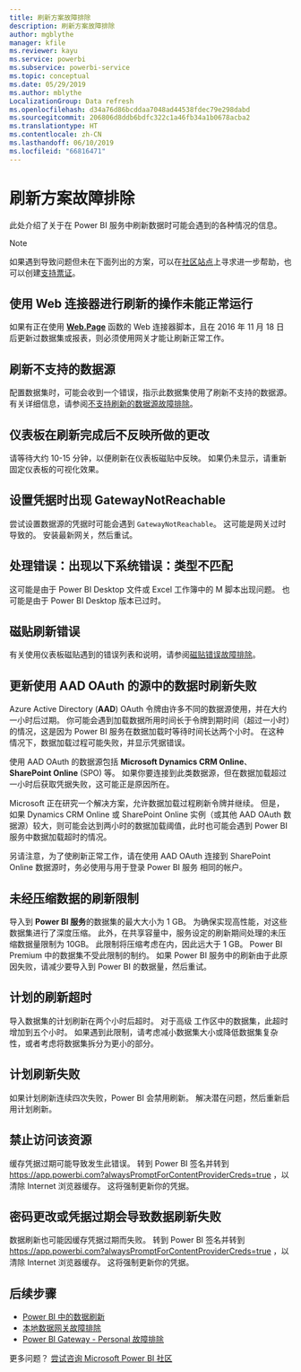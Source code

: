 ```yaml
---
title: 刷新方案故障排除
description: 刷新方案故障排除
author: mgblythe
manager: kfile
ms.reviewer: kayu
ms.service: powerbi
ms.subservice: powerbi-service
ms.topic: conceptual
ms.date: 05/29/2019
ms.author: mblythe
LocalizationGroup: Data refresh
ms.openlocfilehash: d34a76d86bcddaa7048ad44538fdec79e298dabd
ms.sourcegitcommit: 206806d8ddb6bdfc322c1a46fb34a1b0678acba2
ms.translationtype: HT
ms.contentlocale: zh-CN
ms.lasthandoff: 06/10/2019
ms.locfileid: "66816471"
---
```

# <a name="troubleshooting-refresh-scenarios"></a>刷新方案故障排除

此处介绍了关于在 Power BI 服务中刷新数据时可能会遇到的各种情况的信息。

> [!NOTE]
> 如果遇到导致问题但未在下面列出的方案，可以在[社区站点](http://community.powerbi.com/)上寻求进一步帮助，也可以创建[支持票证](https://powerbi.microsoft.com/support/)。
>
>

## <a name="refresh-using-web-connector-doesnt-work-properly"></a>使用 Web 连接器进行刷新的操作未能正常运行

如果有正在使用 [**Web.Page**](https://msdn.microsoft.com/library/mt260924.aspx) 函数的 Web 连接器脚本，且在 2016 年 11 月 18 日后更新过数据集或报表，则必须使用网关才能让刷新正常工作。

## <a name="unsupported-data-source-for-refresh"></a>刷新不支持的数据源

配置数据集时，可能会收到一个错误，指示此数据集使用了刷新不支持的数据源。 有关详细信息，请参阅[不支持刷新的数据源故障排除](service-admin-troubleshoot-unsupported-data-source-for-refresh.md)。

## <a name="dashboard-doesnt-reflect-changes-after-refresh"></a>仪表板在刷新完成后不反映所做的更改

请等待大约 10-15 分钟，以便刷新在仪表板磁贴中反映。 如果仍未显示，请重新固定仪表板的可视化效果。

## <a name="gatewaynotreachable-when-setting-credentials"></a>设置凭据时出现 GatewayNotReachable

尝试设置数据源的凭据时可能会遇到 `GatewayNotReachable`。 这可能是网关过时导致的。 安装最新网关，然后重试。

## <a name="processing-error-the-following-system-error-occurred-type-mismatch"></a>处理错误：出现以下系统错误：类型不匹配

这可能是由于 Power BI Desktop 文件或 Excel 工作簿中的 M 脚本出现问题。 也可能是由于 Power BI Desktop 版本已过时。

## <a name="tile-refresh-errors"></a>磁贴刷新错误

有关使用仪表板磁贴遇到的错误列表和说明，请参阅[磁贴错误故障排除](refresh-troubleshooting-tile-errors.md)。

## <a name="refresh-fails-when-updating-data-from-sources-that-use-aad-oauth"></a>更新使用 AAD OAuth 的源中的数据时刷新失败

Azure Active Directory (**AAD**) OAuth 令牌由许多不同的数据源使用，并在大约一小时后过期。 你可能会遇到加载数据所用时间长于令牌到期时间（超过一小时）的情况，这是因为 Power BI 服务在数据加载时等待时间长达两个小时。 在这种情况下，数据加载过程可能失败，并显示凭据错误。

使用 AAD OAuth 的数据源包括 **Microsoft Dynamics CRM Online**、**SharePoint Online** (SPO) 等。 如果你要连接到此类数据源，但在数据加载超过一小时后获取凭据失败，这可能正是原因所在。

Microsoft 正在研究一个解决方案，允许数据加载过程刷新令牌并继续。 但是，如果 Dynamics CRM Online 或 SharePoint Online 实例（或其他 AAD OAuth 数据源）较大，则可能会达到两小时的数据加载阈值，此时也可能会遇到 Power BI 服务中数据加载超时的情况。

另请注意，为了使刷新正常工作，请在使用 AAD OAuth 连接到 SharePoint Online  数据源时，务必使用与用于登录 Power BI 服务  相同的帐户。

## <a name="uncompressed-data-limits-for-refresh"></a>未经压缩数据的刷新限制

导入到 **Power BI 服务**的数据集的最大大小为 1 GB。 为确保实现高性能，对这些数据集进行了深度压缩。 此外，在共享容量中，服务设定的刷新期间处理的未压缩数据量限制为 10GB。 此限制将压缩考虑在内，因此远大于 1 GB。 Power BI Premium 中的数据集不受此限制的制约。 如果 Power BI 服务中的刷新由于此原因失败，请减少要导入到 Power BI 的数据量，然后重试。

## <a name="scheduled-refresh-timeout"></a>计划的刷新超时

导入数据集的计划刷新在两个小时后超时。 对于高级  工作区中的数据集，此超时增加到五个小时。 如果遇到此限制，请考虑减小数据集大小或降低数据集复杂性，或者考虑将数据集拆分为更小的部分。

## <a name="scheduled-refresh-failures"></a>计划刷新失败

如果计划刷新连续四次失败，Power BI 会禁用刷新。 解决潜在问题，然后重新启用计划刷新。

## <a name="access-to-the-resource-is-forbidden"></a>禁止访问该资源  

缓存凭据过期可能导致发生此错误。 转到 Power BI 签名并转到 https://app.powerbi.com?alwaysPromptForContentProviderCreds=true ，以清除 Internet 浏览器缓存。 这将强制更新你的凭据。

## <a name="data-refresh-failure-because-of-password-change-or-expired-credentials"></a>密码更改或凭据过期会导致数据刷新失败

数据刷新也可能因缓存凭据过期而失败。 转到 Power BI 签名并转到 https://app.powerbi.com?alwaysPromptForContentProviderCreds=true ，以清除 Internet 浏览器缓存。 这将强制更新你的凭据。

## <a name="next-steps"></a>后续步骤

- [Power BI 中的数据刷新](refresh-data.md)  
- [本地数据网关故障排除](service-gateway-onprem-tshoot.md)  
- [Power BI Gateway - Personal 故障排除](service-admin-troubleshooting-power-bi-personal-gateway.md)  

更多问题？ [尝试咨询 Microsoft Power BI 社区](http://community.powerbi.com/)

